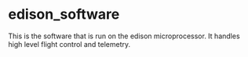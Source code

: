 # edison_software
This is the software that is run on the edison microprocessor. It handles high level flight control and telemetry.
